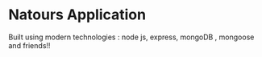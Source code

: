 # Natours Application

Built using modern technologies : node js, express, mongoDB , mongoose and friends!!
